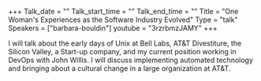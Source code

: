 +++
Talk_date = ""
Talk_start_time = ""
Talk_end_time = ""
Title = "One Woman's Experiences as the Software Industry Evolved"
Type = "talk"
Speakers = ["barbara-bouldin"]
youtube = "3rzrbmzJAMY"
+++

I will talk about the early days of Unix at Bell Labs, AT&T Divestiture, the Silicon Valley, a Start-up company, and my current position working in DevOps with John Willis. I will discuss implementing automated technology and bringing about a cultural change in a large organization at AT&T.

